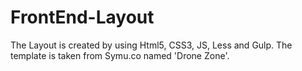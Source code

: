 # FrontEnd-Layout
The Layout is created by using Html5, CSS3, JS, Less and Gulp. The template is taken from Symu.co named 'Drone Zone'.
